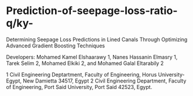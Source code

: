 # Prediction-of-seepage-loss-ratio-q/ky-
Determining Seepage Loss Predictions in Lined Canals Through Optimizing Advanced Gradient Boosting Techniques

Developers: Mohamed Kamel Elshaarawy 1, Nanes Hassanin Elmasry 1, Tarek Selim 2, Mohamed Elkiki 2, and Mohamed Galal Eltarabily 2

1 Civil Engineering Deptartment, Faculty of Engineering, Horus University-Egypt, New Damietta 34517, Egypt
2 Civil Engineering Department, Faculty of Engineering, Port Said University, Port Said 42523, Egypt.
